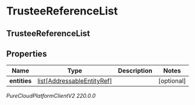 # TrusteeReferenceList

## TrusteeReferenceList

## Properties

|Name | Type | Description | Notes|
|------------ | ------------- | ------------- | -------------|
| **entities** | [list[AddressableEntityRef]](AddressableEntityRef) |  | [optional] |



_PureCloudPlatformClientV2 220.0.0_
